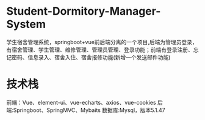 # Student-Dormitory-Manager-System
学生宿舍管理系统，springboot+vue前后端分离的一个项目,后端为管理员登录，有宿舍管理、学生管理、维修管理、管理员管理、登录功能；前端有登录注册、忘记密码、信息录入、宿舍入住、宿舍报修功能(新增一个发送邮件功能)

# 技术栈
前端：Vue、element-ui、vue-echarts、axios、vue-cookies 
后端:Springboot、SpringMVC、Mybaits 
数据库:Mysql，版本5.1.47









































